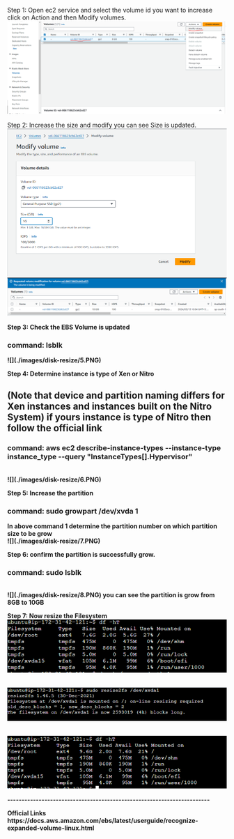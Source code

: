 Step 1: Open ec2 service and select the volume id you want to increase click on Action and then Modify volumes.
<br>![image1](./images/disk-resize/2.PNG)

Step 2: Increase the size and modify you can see Size is updated.
<b>![](./images/disk-resize/3.PNG)
<b>![](./images/disk-resize/4.PNG)

Step 3: Check the EBS Volume is updated
<h3>command: lsblk</h3>
<b>![](./images/disk-resize/5.PNG)

Step 4: Determine instance is type of Xen or Nitro <h2>(Note that device and partition naming differs for Xen instances and instances built on the Nitro System) if yours instance is type of Nitro then follow the official link</h2>
<h3>command: aws ec2 describe-instance-types --instance-type instance_type --query "InstanceTypes[].Hypervisor"</h3>
<br>![](./images/disk-resize/6.PNG)

Step 5: Increase the partition
<h3>command: sudo growpart /dev/xvda 1</h3>
In above command 1 determine the partition number on which partition size to be grow
<br>![](./images/disk-resize/7.PNG)

Step 6: confirm the partition is successfully grow.
<h3>command: sudo lsblk</h3> 
<br>![](./images/disk-resize/8.PNG)
you can see the partition is grow from 8GB to 10GB

Step 7: Now resize the Filesystem
<br>![](./images/disk-resize/9.PNG)
 
<br>![](./images/disk-resize/10.PNG)

<br>![](./images/disk-resize/11.PNG)







<p>-----------------------------------------------------------------------</p>
Official Links
https://docs.aws.amazon.com/ebs/latest/userguide/recognize-expanded-volume-linux.html